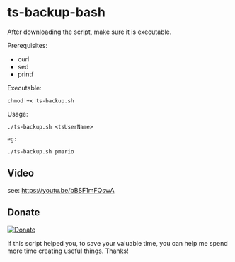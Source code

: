 # ts-backup-bash

After downloading the script, make sure it is executable.

Prerequisites:

 - curl
 - sed
 - printf
 

Executable:

```
chmod +x ts-backup.sh
```

Usage: 

```
./ts-backup.sh <tsUserName>

eg: 

./ts-backup.sh pmario
```

## Video

see: https://youtu.be/bBSF1mFQswA

## Donate

[![Donate](https://img.shields.io/badge/Donate-PayPal-green.svg)](https://www.paypal.me/PMarioJo)

If this script helped you, to save your valuable time, you can help me spend more time creating useful things. Thanks!
